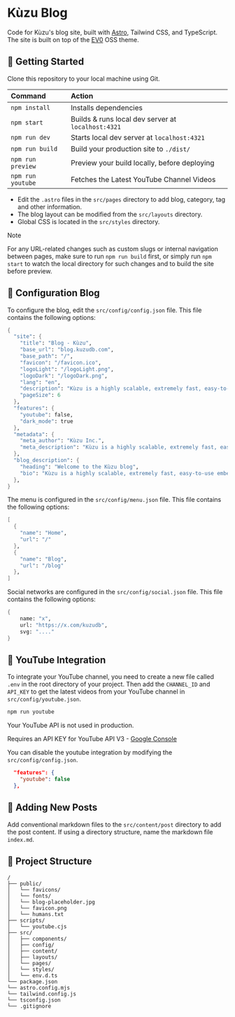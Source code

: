 # Kùzu Blog

Code for Kùzu's blog site, built with [Astro](https://astro.build/), Tailwind CSS, and TypeScript.
The site is built on top of the [EV0](https://github.com/gndx/ev0-astro-theme) OSS theme.

## 🚀 Getting Started

Clone this repository to your local machine using Git.

| Command           | Action                                             |
| :---------------- | :------------------------------------------------- |
| `npm install`     | Installs dependencies                              |
| `npm start`       | Builds & runs local dev server at `localhost:4321` |
| `npm run dev`     | Starts local dev server at `localhost:4321`        |
| `npm run build`   | Build your production site to `./dist/`            |
| `npm run preview` | Preview your build locally, before deploying       |
| `npm run youtube` | Fetches the Latest YouTube Channel Videos          |

* Edit the `.astro` files in the `src/pages` directory to add blog, category, tag and other information.
* The blog layout can be modified from the `src/layouts` directory.
* Global CSS is located in the `src/styles` directory.

> [!NOTE]
> For any URL-related changes such as custom slugs or internal navigation between pages, make
> sure to run `npm run build` first, or simply run `npm start` to watch the local directory for such
> changes and to build the site before preview.

## 📝 Configuration Blog

To configure the blog, edit the `src/config/config.json` file. This file contains the following options:

```scheme
{
  "site": {
    "title": "Blog - Kùzu",
    "base_url": "blog.kuzudb.com",
    "base_path": "/",
    "favicon": "/favicon.ico",
    "logoLight": "/logoLight.png",
    "logoDark": "/logoDark.png",
    "lang": "en",
    "description": "Kùzu is a highly scalable, extremely fast, easy-to-use embeddable graph database",
    "pageSize": 6
  },
  "features": {
    "youtube": false,
    "dark_mode": true
  },
  "metadata": {
    "meta_author": "Kùzu Inc.",
    "meta_description": "Kùzu is a highly scalable, extremely fast, easy-to-use embeddable graph database"
  },
  "blog_description": {
    "heading": "Welcome to the Kùzu blog",
    "bio": "Kùzu is a highly scalable, extremely fast, easy-to-use embeddable graph database."
  },
}
```

The menu is configured in the `src/config/menu.json` file. This file contains the following options:

```scheme
[
  {
    "name": "Home",
    "url": "/"
  },
  {
    "name": "Blog",
    "url": "/blog"
  },
]
```

Social networks are configured in the `src/config/social.json` file. This file contains the following options:

```scheme
{
    name: "x",
    url: "https://x.com/kuzudb",
    svg: "...."
}
```

## 🎥 YouTube Integration

To integrate your YouTube channel, you need to create a new file called `.env` in the root directory of your project. Then add the `CHANNEL_ID` and `API_KEY` to get the latest videos from your YouTube channel in `src/config/youtube.json`.

```scheme
npm run youtube
```

Your YouTube API is not used in production.

Requires an API KEY for YouTube API V3 - [Google Console](https://console.cloud.google.com/)

You can disable the youtube integration by modifying the `src/config/config.json`.

```json
  "features": {
    "youtube": false
  },
```

## 📝 Adding New Posts

Add conventional markdown files to the `src/content/post` directory to add the post content. If using a directory structure, name the markdown file `index.md`.

## 📂 Project Structure

```
/
├── public/
│   └── favicons/
│   └── fonts/
│   └── blog-placeholder.jpg
│   └── favicon.png
│   └── humans.txt
├── scripts/
│   └── youtube.cjs
├── src/
│   ├── components/
│   ├── config/
│   ├── content/
│   ├── layouts/
│   └── pages/
│   └── styles/
│   └── env.d.ts
└── package.json
└── astro.config.mjs
└── tailwind.config.js
└── tsconfig.json
└── .gitignore
```
